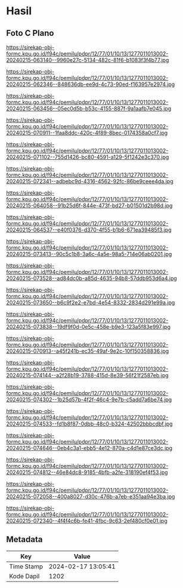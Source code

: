# Hasil

## Foto C Plano

https://sirekap-obj-formc.kpu.go.id/f94c/pemilu/pdpr/12/77/01/10/13/1277011013002-20240215-063140--9960e27c-5134-482c-81f6-b1083f3f4b77.jpg

https://sirekap-obj-formc.kpu.go.id/f94c/pemilu/pdpr/12/77/01/10/13/1277011013002-20240215-062346--848636db-ee9d-4c73-90ed-f163957e2974.jpg

https://sirekap-obj-formc.kpu.go.id/f94c/pemilu/pdpr/12/77/01/10/13/1277011013002-20240215-063456--05ec0d5b-b53c-4155-887f-9a1aafb7e045.jpg

https://sirekap-obj-formc.kpu.go.id/f94c/pemilu/pdpr/12/77/01/10/13/1277011013002-20240215-070911--1faa8ddc-420c-4f89-8bec-0174358a0cf7.jpg

https://sirekap-obj-formc.kpu.go.id/f94c/pemilu/pdpr/12/77/01/10/13/1277011013002-20240215-071102--755d1426-bc80-4591-a129-5f1242e3c370.jpg

https://sirekap-obj-formc.kpu.go.id/f94c/pemilu/pdpr/12/77/01/10/13/1277011013002-20240215-072341--adbebc9d-4316-4562-92fc-86be9ceee4da.jpg

https://sirekap-obj-formc.kpu.go.id/f94c/pemilu/pdpr/12/77/01/10/13/1277011013002-20240215-064058--91b25d6f-844e-473f-bd27-b01501d2b98d.jpg

https://sirekap-obj-formc.kpu.go.id/f94c/pemilu/pdpr/12/77/01/10/13/1277011013002-20240215-064537--e40f0376-d370-4f55-b1b6-671ea39485f3.jpg

https://sirekap-obj-formc.kpu.go.id/f94c/pemilu/pdpr/12/77/01/10/13/1277011013002-20240215-073413--90c5c1b8-3a6c-4a5e-98a5-714e06ab0201.jpg

https://sirekap-obj-formc.kpu.go.id/f94c/pemilu/pdpr/12/77/01/10/13/1277011013002-20240215-073528--ad84dc0b-a85d-4635-94b8-57ddb953d6a4.jpg

https://sirekap-obj-formc.kpu.go.id/f94c/pemilu/pdpr/12/77/01/10/13/1277011013002-20240215-073650--b6c9f2e2-e7bd-4e54-8332-2834d291e99a.jpg

https://sirekap-obj-formc.kpu.go.id/f94c/pemilu/pdpr/12/77/01/10/13/1277011013002-20240215-073838--19df9f0d-0e5c-458e-b9e3-123a5f83e997.jpg

https://sirekap-obj-formc.kpu.go.id/f94c/pemilu/pdpr/12/77/01/10/13/1277011013002-20240215-070913--a45f241b-ec35-49af-9e2c-10f150358836.jpg

https://sirekap-obj-formc.kpu.go.id/f94c/pemilu/pdpr/12/77/01/10/13/1277011013002-20240215-074144--a2f28b19-3788-415d-8e39-56f21f2587eb.jpg

https://sirekap-obj-formc.kpu.go.id/f94c/pemilu/pdpr/12/77/01/10/13/1277011013002-20240215-074302--1b25d57b-4f2f-46c4-9e7b-c5add7a6be74.jpg

https://sirekap-obj-formc.kpu.go.id/f94c/pemilu/pdpr/12/77/01/10/13/1277011013002-20240215-074533--fd1b8f87-0dbb-48c0-b324-42502bbbcdbf.jpg

https://sirekap-obj-formc.kpu.go.id/f94c/pemilu/pdpr/12/77/01/10/13/1277011013002-20240215-074646--0eb4c3a1-ebb5-4e12-870a-c4d1e87ce3dc.jpg

https://sirekap-obj-formc.kpu.go.id/f94c/pemilu/pdpr/12/77/01/10/13/1277011013002-20240215-074812--46e84dc8-9185-4bfb-a2fe-318190ef4f53.jpg

https://sirekap-obj-formc.kpu.go.id/f94c/pemilu/pdpr/12/77/01/10/13/1277011013002-20240215-072058--400a8027-d30c-476b-a7eb-e351aa94e3ba.jpg

https://sirekap-obj-formc.kpu.go.id/f94c/pemilu/pdpr/12/77/01/10/13/1277011013002-20240215-072340--4f4f4c6b-fe41-4fbc-9c63-2ef480cf0e01.jpg


## Metadata

| Key        | Value               |
| ---------- | ------------------- |
| Time Stamp | 2024-02-17 13:05:41 |
| Kode Dapil | 1202                |



